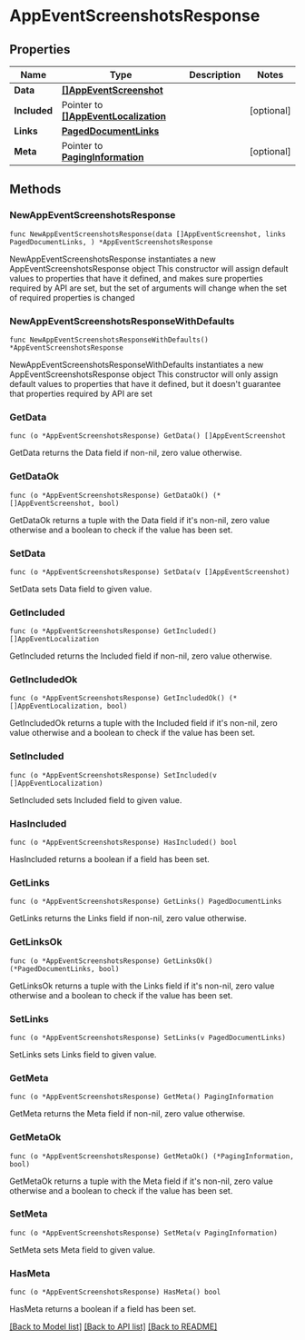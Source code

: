 # AppEventScreenshotsResponse

## Properties

Name | Type | Description | Notes
------------ | ------------- | ------------- | -------------
**Data** | [**[]AppEventScreenshot**](AppEventScreenshot.md) |  | 
**Included** | Pointer to [**[]AppEventLocalization**](AppEventLocalization.md) |  | [optional] 
**Links** | [**PagedDocumentLinks**](PagedDocumentLinks.md) |  | 
**Meta** | Pointer to [**PagingInformation**](PagingInformation.md) |  | [optional] 

## Methods

### NewAppEventScreenshotsResponse

`func NewAppEventScreenshotsResponse(data []AppEventScreenshot, links PagedDocumentLinks, ) *AppEventScreenshotsResponse`

NewAppEventScreenshotsResponse instantiates a new AppEventScreenshotsResponse object
This constructor will assign default values to properties that have it defined,
and makes sure properties required by API are set, but the set of arguments
will change when the set of required properties is changed

### NewAppEventScreenshotsResponseWithDefaults

`func NewAppEventScreenshotsResponseWithDefaults() *AppEventScreenshotsResponse`

NewAppEventScreenshotsResponseWithDefaults instantiates a new AppEventScreenshotsResponse object
This constructor will only assign default values to properties that have it defined,
but it doesn't guarantee that properties required by API are set

### GetData

`func (o *AppEventScreenshotsResponse) GetData() []AppEventScreenshot`

GetData returns the Data field if non-nil, zero value otherwise.

### GetDataOk

`func (o *AppEventScreenshotsResponse) GetDataOk() (*[]AppEventScreenshot, bool)`

GetDataOk returns a tuple with the Data field if it's non-nil, zero value otherwise
and a boolean to check if the value has been set.

### SetData

`func (o *AppEventScreenshotsResponse) SetData(v []AppEventScreenshot)`

SetData sets Data field to given value.


### GetIncluded

`func (o *AppEventScreenshotsResponse) GetIncluded() []AppEventLocalization`

GetIncluded returns the Included field if non-nil, zero value otherwise.

### GetIncludedOk

`func (o *AppEventScreenshotsResponse) GetIncludedOk() (*[]AppEventLocalization, bool)`

GetIncludedOk returns a tuple with the Included field if it's non-nil, zero value otherwise
and a boolean to check if the value has been set.

### SetIncluded

`func (o *AppEventScreenshotsResponse) SetIncluded(v []AppEventLocalization)`

SetIncluded sets Included field to given value.

### HasIncluded

`func (o *AppEventScreenshotsResponse) HasIncluded() bool`

HasIncluded returns a boolean if a field has been set.

### GetLinks

`func (o *AppEventScreenshotsResponse) GetLinks() PagedDocumentLinks`

GetLinks returns the Links field if non-nil, zero value otherwise.

### GetLinksOk

`func (o *AppEventScreenshotsResponse) GetLinksOk() (*PagedDocumentLinks, bool)`

GetLinksOk returns a tuple with the Links field if it's non-nil, zero value otherwise
and a boolean to check if the value has been set.

### SetLinks

`func (o *AppEventScreenshotsResponse) SetLinks(v PagedDocumentLinks)`

SetLinks sets Links field to given value.


### GetMeta

`func (o *AppEventScreenshotsResponse) GetMeta() PagingInformation`

GetMeta returns the Meta field if non-nil, zero value otherwise.

### GetMetaOk

`func (o *AppEventScreenshotsResponse) GetMetaOk() (*PagingInformation, bool)`

GetMetaOk returns a tuple with the Meta field if it's non-nil, zero value otherwise
and a boolean to check if the value has been set.

### SetMeta

`func (o *AppEventScreenshotsResponse) SetMeta(v PagingInformation)`

SetMeta sets Meta field to given value.

### HasMeta

`func (o *AppEventScreenshotsResponse) HasMeta() bool`

HasMeta returns a boolean if a field has been set.


[[Back to Model list]](../README.md#documentation-for-models) [[Back to API list]](../README.md#documentation-for-api-endpoints) [[Back to README]](../README.md)



